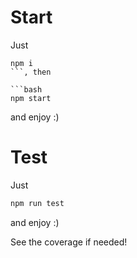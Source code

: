 # Start

Just

````
npm i
```, then

```bash
npm start
````

and enjoy :)

# Test

Just

```bash
npm run test
```

and enjoy :)

See the coverage if needed!
